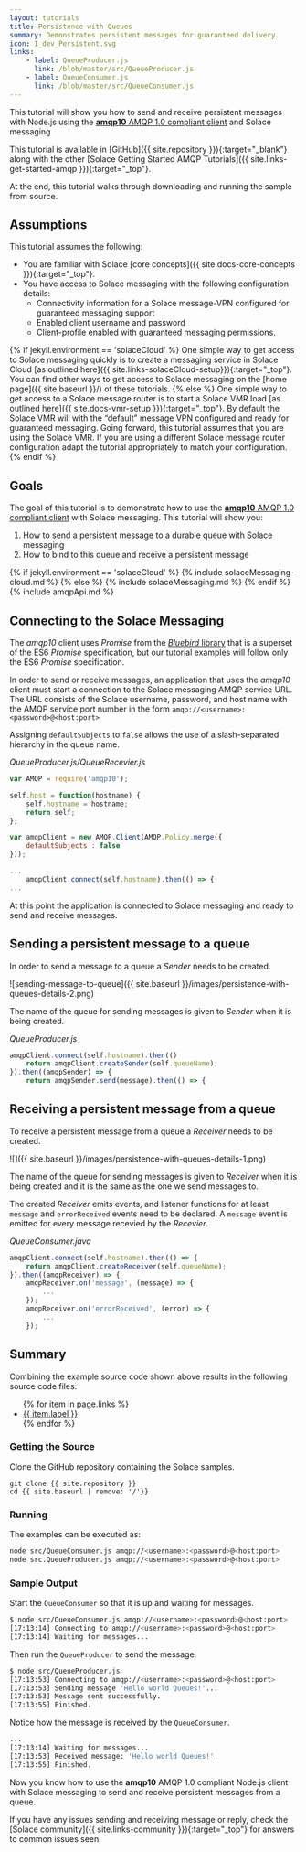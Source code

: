 ```yaml
---
layout: tutorials
title: Persistence with Queues
summary: Demonstrates persistent messages for guaranteed delivery.
icon: I_dev_Persistent.svg
links:
    - label: QueueProducer.js
      link: /blob/master/src/QueueProducer.js
    - label: QueueConsumer.js
      link: /blob/master/src/QueueConsumer.js
---
```


This tutorial will show you how to send and receive persistent messages with Node.js using the [**amqp10** AMQP 1.0 compliant client](https://github.com/noodlefrenzy/node-amqp10)  and Solace messaging

This tutorial is available in [GitHub]({{ site.repository }}){:target="_blank"} along with the other [Solace Getting Started AMQP Tutorials]({{ site.links-get-started-amqp }}){:target="_top"}.

At the end, this tutorial walks through downloading and running the sample from source.

## Assumptions

This tutorial assumes the following:

* You are familiar with Solace [core concepts]({{ site.docs-core-concepts }}){:target="_top"}.
* You have access to Solace messaging with the following configuration details:
    * Connectivity information for a Solace message-VPN configured for guaranteed messaging support
    * Enabled client username and password
    * Client-profile enabled with guaranteed messaging permissions.

{% if jekyll.environment == 'solaceCloud' %}
One simple way to get access to Solace messaging quickly is to create a messaging service in Solace Cloud [as outlined here]({{ site.links-solaceCloud-setup}}){:target="_top"}. You can find other ways to get access to Solace messaging on the [home page]({{ site.baseurl }}/) of these tutorials.
{% else %}
One simple way to get access to a Solace message router is to start a Solace VMR load [as outlined here]({{ site.docs-vmr-setup }}){:target="_top"}. By default the Solace VMR will with the “default” message VPN configured and ready for guaranteed messaging. Going forward, this tutorial assumes that you are using the Solace VMR. If you are using a different Solace message router configuration adapt the tutorial appropriately to match your configuration.
{% endif %}

## Goals

The goal of this tutorial is to demonstrate how to use the [**amqp10** AMQP 1.0 compliant client](https://github.com/noodlefrenzy/node-amqp10) with Solace messaging. This tutorial will show you:

1.  How to send a persistent message to a durable queue with Solace messaging
2.  How to bind to this queue and receive a persistent message

{% if jekyll.environment == 'solaceCloud' %}
  {% include solaceMessaging-cloud.md %}
{% else %}
    {% include solaceMessaging.md %}
{% endif %}  
{% include amqpApi.md %}

## Connecting to the Solace Messaging

The *amqp10* client uses *Promise* from the [*Bluebird* library](http://bluebirdjs.com) that is a superset of the ES6 *Promise* specification, but our tutorial examples will follow only the ES6 *Promise* specification.

In order to send or receive messages, an application that uses the *amqp10* client must start a connection to the Solace messaging AMQP service URL. The URL consists of the Solace username, password, and host name with the AMQP service port number in the form `amqp://<username>:<password>@<host:port>`

Assigning `defaultSubjects` to `false` allows the use of a slash-separated hierarchy in the queue name.

*QueueProducer.js/QueueRecevier.js*
```javascript
var AMQP = require('amqp10');

self.host = function(hostname) {
    self.hostname = hostname;
    return self;
};

var amqpClient = new AMQP.Client(AMQP.Policy.merge({
    defaultSubjects : false
}));

...
    amqpClient.connect(self.hostname).then(() => {
...
```

At this point the application is connected to Solace messaging and ready to send and receive messages.

## Sending a persistent message to a queue

In order to send a message to a queue a *Sender* needs to be created.

![sending-message-to-queue]({{ site.baseurl }}/images/persistence-with-queues-details-2.png)

The name of the queue for sending messages is given to *Sender* when it is being created.

*QueueProducer.js*
```javascript
amqpClient.connect(self.hostname).then(()
    return amqpClient.createSender(self.queueName);
}).then((amqpSender) => {
    return amqpSender.send(message).then(() => {
```

## Receiving a persistent message from a queue

To receive a persistent message from a queue a *Receiver* needs to be created.

![]({{ site.baseurl }}/images/persistence-with-queues-details-1.png)

The name of the queue for sending messages is given to *Receiver* when it is being created and it is the same as the one we send messages to.

The created *Receiver* emits events, and listener functions for at least `message` and `errorReceived` events need to be declared. A `message` event is emitted for every message recevied by the *Recevier*.

*QueueConsumer.java*
```javascript
amqpClient.connect(self.hostname).then(() => {
    return amqpClient.createReceiver(self.queueName);
}).then((amqpReceiver) => {
    amqpReceiver.on('message', (message) => {
        ...
    });
    amqpReceiver.on('errorReceived', (error) => {
        ...
    });
```


## Summary

Combining the example source code shown above results in the following source code files:

<ul>
{% for item in page.links %}
<li><a href="{{ site.repository }}{{ item.link }}" target="_blank">{{ item.label }}</a></li>
{% endfor %}
</ul>

### Getting the Source

Clone the GitHub repository containing the Solace samples.

```
git clone {{ site.repository }}
cd {{ site.baseurl | remove: '/'}}
```

### Running

The examples can be executed as:

```sh
node src/QueueConsumer.js amqp://<username>:<password>@<host:port>
node src.QueueProducer.js amqp://<username>:<password>@<host:port>
```

### Sample Output

Start the `QueueConsumer` so that it is up and waiting for messages.

```sh
$ node src/QueueConsumer.js amqp://<username>:<password>@<host:port>
[17:13:14] Connecting to amqp://<username>:<password>@<host:port>
[17:13:14] Waiting for messages...
```

Then run the `QueueProducer` to send the message.

```sh
$ node src/QueueProducer.js
[17:13:53] Connecting to amqp://<username>:<password>@<host:port>
[17:13:53] Sending message 'Hello world Queues!'...
[17:13:53] Message sent successfully.
[17:13:55] Finished.
```

Notice how the message is received by the `QueueConsumer`.

```sh
...
[17:13:14] Waiting for messages...
[17:13:53] Received message: 'Hello world Queues!'.
[17:13:55] Finished.
```

Now you know how to use the **amqp10** AMQP 1.0 compliant Node.js client with Solace messaging to send and receive persistent messages from a queue.

If you have any issues sending and receiving message or reply, check the [Solace community]({{ site.links-community }}){:target="_top"} for answers to common issues seen.
